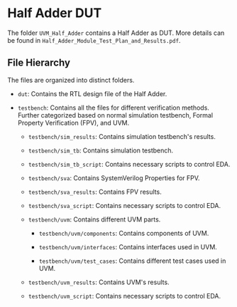 # Half Adder DUT

The folder `UVM_Half_Adder` contains a Half Adder as DUT. More details can be found in `Half_Adder_Module_Test_Plan_and_Results.pdf`.



## File Hierarchy

The files are organized into distinct folders.

- `dut`: Contains the RTL design file of the Half Adder.

- `testbench`: Contains all the files for different verification methods. Further categorized based on normal simulation testbench, Formal Property Verification (FPV), and UVM.

  - `testbench/sim_results`: Contains simulation testbench's results.

  - `testbench/sim_tb`: Contains simulation testbench.

  - `testbench/sim_tb_script`: Contains necessary scripts to control EDA.

  - `testbench/sva`: Contains SystemVerilog Properties for FPV.

  - `testbench/sva_results`: Contains FPV results.

  - `testbench/sva_script`: Contains necessary scripts to control EDA.

  - `testbench/uvm`: Contains different UVM parts.

    - `testbench/uvm/components`: Contains components of UVM.

    - `testbench/uvm/interfaces`: Contains interfaces used in UVM.

    - `testbench/uvm/test_cases`: Contains different test cases used in UVM.
  
  - `testbench/uvm_results`: Contains UVM's results.
  
  - `testbench/uvm_script`: Contains necessary scripts to control EDA.
  